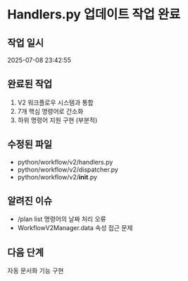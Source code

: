 # Handlers.py 업데이트 작업 완료

## 작업 일시
2025-07-08 23:42:55

## 완료된 작업
1. V2 워크플로우 시스템과 통합
2. 7개 핵심 명령어로 간소화
3. 하위 명령어 지원 구현 (부분적)

## 수정된 파일
- python/workflow/v2/handlers.py
- python/workflow/v2/dispatcher.py
- python/workflow/v2/__init__.py

## 알려진 이슈
- /plan list 명령어의 날짜 처리 오류
- WorkflowV2Manager.data 속성 접근 문제

## 다음 단계
자동 문서화 기능 구현
